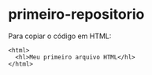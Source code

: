 # primeiro-repositorio

Para copiar o código em HTML:
```
<html>
  <hl>Meu primeiro arquivo HTML</hl> 
</html>
```
